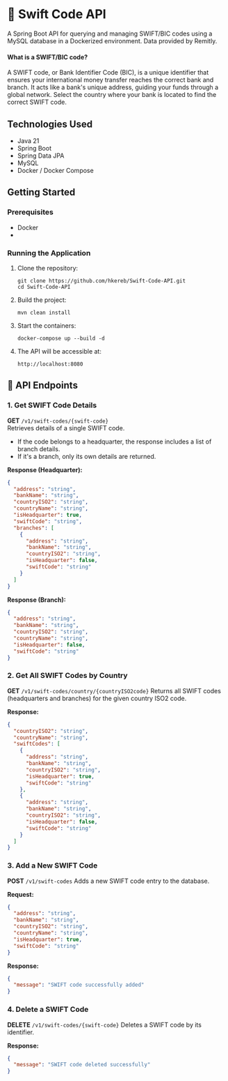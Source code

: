 # 🏦 Swift Code API

A Spring Boot API for querying and managing SWIFT/BIC codes using a MySQL database in a Dockerized environment. Data provided by Remitly.

#### What is a SWIFT/BIC code?
A SWIFT code, or Bank Identifier Code (BIC), is a unique identifier that ensures your international money transfer reaches the correct bank and branch. It acts like a bank's unique address, guiding your funds through a global network. Select the country where your bank is located to find the correct SWIFT code.

## Technologies Used

* Java 21
* Spring Boot
* Spring Data JPA
* MySQL
* Docker / Docker Compose

## Getting Started

### Prerequisites

* Docker
* 
### Running the Application

1. Clone the repository:

   ```
   git clone https://github.com/hkereb/Swift-Code-API.git
   cd Swift-Code-API
   ```

2. Build the project:
   ```
   mvn clean install
   ```

3. Start the containers:

   ```
   docker-compose up --build -d
   ```

3. The API will be accessible at:

   ```
   http://localhost:8080
   ```

## 🚩 API Endpoints

### 1. Get SWIFT Code Details
**GET** `/v1/swift-codes/{swift-code}`  
Retrieves details of a single SWIFT code.

- If the code belongs to a headquarter, the response includes a list of branch details.
- If it's a branch, only its own details are returned.

**Response (Headquarter):**
```json
{
  "address": "string",
  "bankName": "string",
  "countryISO2": "string",
  "countryName": "string",
  "isHeadquarter": true,
  "swiftCode": "string",
  "branches": [
    {
      "address": "string",
      "bankName": "string",
      "countryISO2": "string",
      "isHeadquarter": false,
      "swiftCode": "string"
    }
  ]
}
```
**Response (Branch):**
```json
{
  "address": "string",
  "bankName": "string",
  "countryISO2": "string",
  "countryName": "string",
  "isHeadquarter": false,
  "swiftCode": "string"
}
```
### 2. Get All SWIFT Codes by Country
**GET** `/v1/swift-codes/country/{countryISO2code}`
Returns all SWIFT codes (headquarters and branches) for the given country ISO2 code.

**Response:**
```json
{
  "countryISO2": "string",
  "countryName": "string",
  "swiftCodes": [
    {
      "address": "string",
      "bankName": "string",
      "countryISO2": "string",
      "isHeadquarter": true,
      "swiftCode": "string"
    },
    {
      "address": "string",
      "bankName": "string",
      "countryISO2": "string",
      "isHeadquarter": false,
      "swiftCode": "string"
    }
  ]
}
```
### 3. Add a New SWIFT Code
**POST** `/v1/swift-codes`
Adds a new SWIFT code entry to the database.

**Request:**
```json
{
  "address": "string",
  "bankName": "string",
  "countryISO2": "string",
  "countryName": "string",
  "isHeadquarter": true,
  "swiftCode": "string"
}
```

**Response:**
```json
{
  "message": "SWIFT code successfully added"
}
```

### 4. Delete a SWIFT Code
**DELETE** `/v1/swift-codes/{swift-code}`
Deletes a SWIFT code by its identifier.

**Response:**
```json
{
  "message": "SWIFT code deleted successfully"
}
```








